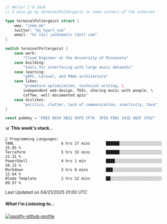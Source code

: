 ```go
// Hello! I'm Jack
// I also go by terminalPoltergeist in some corners of the internet

type terminalPoltergeist struct {
    www: "jnem.me"
    twitter: "@i_heart_vim"
    email: "hi [at] jacknemitz [dot] com"
}

switch terminalPoltergeist {
    case work:
        "Cloud Engineer at the University of Minnesota"
    case building:
        "tools for interfacing with large music datasets"
    case learning:
        "gRPC, Laravel, and PAAS architecture"
    case likes:
        "premature optimization, technical writing, \
        independent web-design, TUIs, sharing music with people, \
        coffee, well-documented apis"
    case dislikes:
        "politics, clutter, lack of communication, inactivity, Java"
}

const pubKey = "FBE5 6654 5B22 93FE CF7A  3FED FEBC 141E 4B2F CF62"
```

<!--START_SECTION:waka-->
📊 **This week's stack..** 

```text
💬 Programming Languages: 
YAML                     6 hrs 27 mins       ██████░░░░░░░░░░░░░░░░░░░   25.95 % 
Terraform                5 hrs 32 mins       ██████░░░░░░░░░░░░░░░░░░░   22.31 % 
PowerShell               4 hrs 1 min         ████░░░░░░░░░░░░░░░░░░░░░   16.15 % 
Markdown                 3 hrs 8 mins        ███░░░░░░░░░░░░░░░░░░░░░░   12.64 % 
Blade Template           2 hrs 22 mins       ██░░░░░░░░░░░░░░░░░░░░░░░   09.57 % 
```


 Last Updated on 04/21/2025 01:00 UTC
<!--END_SECTION:waka-->

##### What I'm Listening to...

[![spotify-github-profile](https://jnem.me/listening-item?maxAge=2592000)](https://jnem.me/listening)

